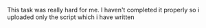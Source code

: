 This task was really hard for me. I haven't completed it properly so i uploaded  only the script which i have written 
